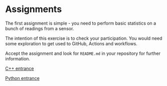 # Assignments

The first assignment is simple - you need to perform basic statistics on a bunch of readings from a sensor.

The intention of this exercise is to check your participation. You would need some exploration to get used to GitHub, Actions and workflows.

Accept the assignment and look for `README.md` in your repository for further information.

[C++ entrance](https://classroom.github.com/a/wGcE7aB9)

[Python entrance](https://classroom.github.com/a/I9c00_0c)
